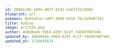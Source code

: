 ```yaml
---
id: 28961c0b-189e-407f-8142-b3e5732c5b8d
blueprint: art
pokemon: 0e55a5ce-cd8f-4999-b556-7bc1e9a07201
title: Audino
image: art/531.png
author: 4d8d6ede-5963-429f-9c2f-74b897007e0c
updated_by: 4d8d6ede-5963-429f-9c2f-74b897007e0c
updated_at: 1716645674
---
```

